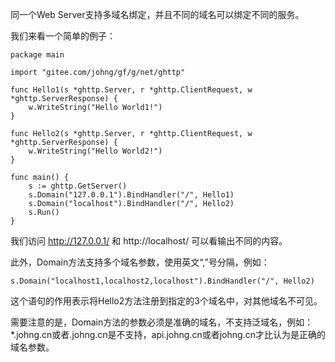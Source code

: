 同一个Web Server支持多域名绑定，并且不同的域名可以绑定不同的服务。

我们来看一个简单的例子：

    package main

    import "gitee.com/johng/gf/g/net/ghttp"

    func Hello1(s *ghttp.Server, r *ghttp.ClientRequest, w *ghttp.ServerResponse) {
        w.WriteString("Hello World1!")
    }

    func Hello2(s *ghttp.Server, r *ghttp.ClientRequest, w *ghttp.ServerResponse) {
        w.WriteString("Hello World2!")
    }

    func main() {
        s := ghttp.GetServer()
        s.Domain("127.0.0.1").BindHandler("/", Hello1)
        s.Domain("localhost").BindHandler("/", Hello2)
        s.Run()
    }

我们访问 http://127.0.0.1/ 和 http://localhost/ 可以看输出不同的内容。

此外，Domain方法支持多个域名参数，使用英文“,”号分隔，例如：

	s.Domain("localhost1,localhost2,localhost").BindHandler("/", Hello2)
    
这个语句的作用表示将Hello2方法注册到指定的3个域名中，对其他域名不可见。

需要注意的是，Domain方法的参数必须是准确的域名，不支持泛域名，例如：*.johng.cn或者.johng.cn是不支持，api.johng.cn或者johng.cn才比认为是正确的域名参数。